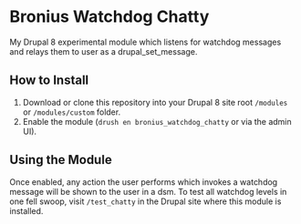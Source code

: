 # Bronius Watchdog Chatty
My Drupal 8 experimental module which listens for watchdog messages and relays them to user as a drupal_set_message.

## How to Install
1. Download or clone this repository into your Drupal 8 site root `/modules` or `/modules/custom` folder.
1. Enable the module (`drush en bronius_watchdog_chatty` or via the admin UI).

## Using the Module
Once enabled, any action the user performs which invokes a watchdog message will be shown to the user in a dsm. To test all watchdog levels in one fell swoop, visit `/test_chatty` in the Drupal site where this module is installed.

